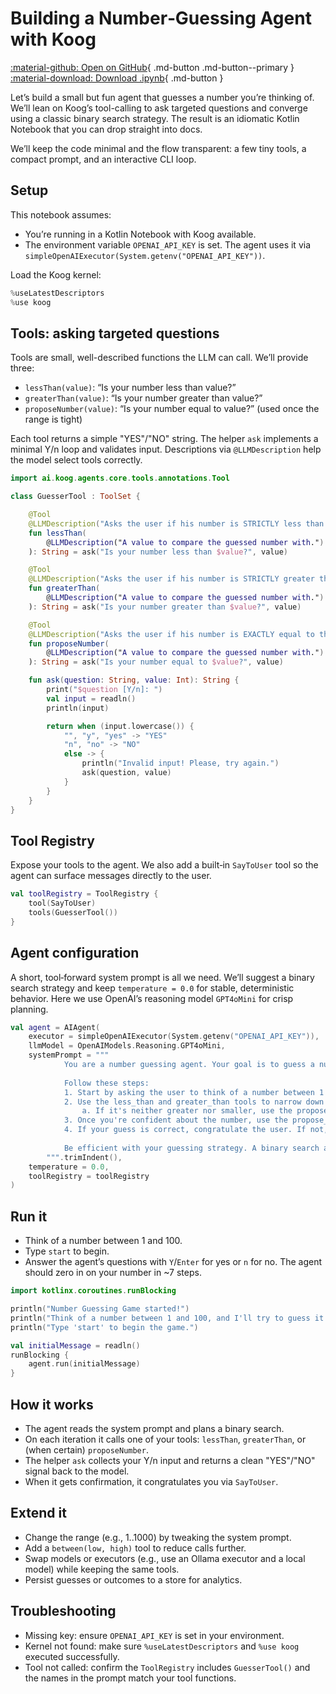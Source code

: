 # Building a Number‑Guessing Agent with Koog

[:material-github: Open on GitHub](
https://github.com/JetBrains/koog/blob/develop/examples/Guesser.ipynb
){ .md-button .md-button--primary }
[:material-download: Download .ipynb](
https://raw.githubusercontent.com/JetBrains/koog/develop/examples/Guesser.ipynb
){ .md-button }

Let’s build a small but fun agent that guesses a number you’re thinking of. We’ll lean on Koog’s tool-calling to ask targeted questions and converge using a classic binary search strategy. The result is an idiomatic Kotlin Notebook that you can drop straight into docs.

We’ll keep the code minimal and the flow transparent: a few tiny tools, a compact prompt, and an interactive CLI loop.

## Setup

This notebook assumes:
- You’re running in a Kotlin Notebook with Koog available.
- The environment variable `OPENAI_API_KEY` is set. The agent uses it via `simpleOpenAIExecutor(System.getenv("OPENAI_API_KEY"))`.

Load the Koog kernel:


```kotlin
%useLatestDescriptors
%use koog
```

## Tools: asking targeted questions

Tools are small, well-described functions the LLM can call. We’ll provide three:
- `lessThan(value)`: “Is your number less than value?”
- `greaterThan(value)`: “Is your number greater than value?”
- `proposeNumber(value)`: “Is your number equal to value?” (used once the range is tight)

Each tool returns a simple "YES"/"NO" string. The helper `ask` implements a minimal Y/n loop and validates input. Descriptions via `@LLMDescription` help the model select tools correctly.


```kotlin
import ai.koog.agents.core.tools.annotations.Tool

class GuesserTool : ToolSet {

    @Tool
    @LLMDescription("Asks the user if his number is STRICTLY less than a given value.")
    fun lessThan(
        @LLMDescription("A value to compare the guessed number with.") value: Int
    ): String = ask("Is your number less than $value?", value)

    @Tool
    @LLMDescription("Asks the user if his number is STRICTLY greater than a given value.")
    fun greaterThan(
        @LLMDescription("A value to compare the guessed number with.") value: Int
    ): String = ask("Is your number greater than $value?", value)

    @Tool
    @LLMDescription("Asks the user if his number is EXACTLY equal to the given number. Only use this tool once you've narrowed down your answer.")
    fun proposeNumber(
        @LLMDescription("A value to compare the guessed number with.") value: Int
    ): String = ask("Is your number equal to $value?", value)

    fun ask(question: String, value: Int): String {
        print("$question [Y/n]: ")
        val input = readln()
        println(input)

        return when (input.lowercase()) {
            "", "y", "yes" -> "YES"
            "n", "no" -> "NO"
            else -> {
                println("Invalid input! Please, try again.")
                ask(question, value)
            }
        }
    }
}
```

## Tool Registry

Expose your tools to the agent. We also add a built‑in `SayToUser` tool so the agent can surface messages directly to the user.


```kotlin
val toolRegistry = ToolRegistry {
    tool(SayToUser)
    tools(GuesserTool())
}
```

## Agent configuration

A short, tool‑forward system prompt is all we need. We’ll suggest a binary search strategy and keep `temperature = 0.0` for stable, deterministic behavior. Here we use OpenAI’s reasoning model `GPT4oMini` for crisp planning.


```kotlin
val agent = AIAgent(
    executor = simpleOpenAIExecutor(System.getenv("OPENAI_API_KEY")),
    llmModel = OpenAIModels.Reasoning.GPT4oMini,
    systemPrompt = """
            You are a number guessing agent. Your goal is to guess a number that the user is thinking of.
            
            Follow these steps:
            1. Start by asking the user to think of a number between 1 and 100.
            2. Use the less_than and greater_than tools to narrow down the range.
                a. If it's neither greater nor smaller, use the propose_number tool.
            3. Once you're confident about the number, use the propose_number tool to check if your guess is correct.
            4. If your guess is correct, congratulate the user. If not, continue guessing.
            
            Be efficient with your guessing strategy. A binary search approach works well.
        """.trimIndent(),
    temperature = 0.0,
    toolRegistry = toolRegistry
)
```

## Run it

- Think of a number between 1 and 100.
- Type `start` to begin.
- Answer the agent’s questions with `Y`/`Enter` for yes or `n` for no. The agent should zero in on your number in ~7 steps.


```kotlin
import kotlinx.coroutines.runBlocking

println("Number Guessing Game started!")
println("Think of a number between 1 and 100, and I'll try to guess it.")
println("Type 'start' to begin the game.")

val initialMessage = readln()
runBlocking {
    agent.run(initialMessage)
}
```

## How it works

- The agent reads the system prompt and plans a binary search.
- On each iteration it calls one of your tools: `lessThan`, `greaterThan`, or (when certain) `proposeNumber`.
- The helper `ask` collects your Y/n input and returns a clean "YES"/"NO" signal back to the model.
- When it gets confirmation, it congratulates you via `SayToUser`.

## Extend it

- Change the range (e.g., 1..1000) by tweaking the system prompt.
- Add a `between(low, high)` tool to reduce calls further.
- Swap models or executors (e.g., use an Ollama executor and a local model) while keeping the same tools.
- Persist guesses or outcomes to a store for analytics.

## Troubleshooting

- Missing key: ensure `OPENAI_API_KEY` is set in your environment.
- Kernel not found: make sure `%useLatestDescriptors` and `%use koog` executed successfully.
- Tool not called: confirm the `ToolRegistry` includes `GuesserTool()` and the names in the prompt match your tool functions.
